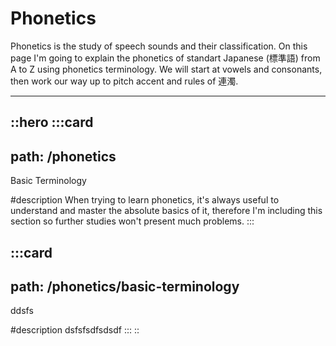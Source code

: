 # Phonetics

Phonetics is the study of speech sounds and their classification. On this page I'm going to explain the phonetics of standart Japanese (標準語) from A to Z using phonetics terminology. We will start at vowels and consonants, then work our way up to pitch accent and rules of 連濁.

---

::hero
  :::card
  ---
  path: /phonetics
  ---
  Basic Terminology
  
  #description
  When trying to learn phonetics, it's always useful to understand and master the absolute basics of it, therefore I'm including this section so further studies won't present much problems.
  :::

  :::card
  ---
  path: /phonetics/basic-terminology
  ---
  ddsfs
  
  #description
  dsfsfsdfsdsdf
  :::
::
